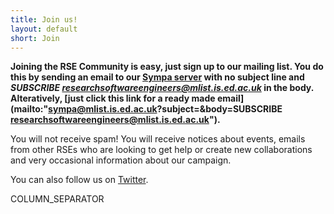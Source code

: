 ```yaml
---
title: Join us!
layout: default
short: Join
---
```

**Joining the RSE Community is easy, just sign up to our mailing list. You do this by sending an email to our [Sympa server](mailto:sympa@mlist.is.ed.ac.uk) with no subject line and *SUBSCRIBE researchsoftwareengineers@mlist.is.ed.ac.uk* in the body. Alteratively, [just click this link for a ready made email](mailto:"sympa@mlist.is.ed.ac.uk?subject=&body=SUBSCRIBE researchsoftwareengineers@mlist.is.ed.ac.uk").**

You will not receive spam! You will receive notices about events, emails from other RSEs who are looking to get help or create new collaborations and very occasional information about our campaign.

You can also follow us on [Twitter](http://twitter.com/ResearchSoftEng).

COLUMN_SEPARATOR
